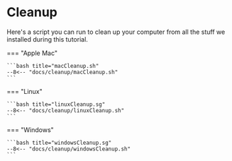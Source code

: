 # Cleanup

Here's a script you can run to clean up your computer from all the stuff we installed during this tutorial.

=== "Apple Mac"

    ```bash title="macCleanup.sh"
    --8<-- "docs/cleanup/macCleanup.sh"
    ```

=== "Linux"

    ```bash title="linuxCleanup.sg"
    --8<-- "docs/cleanup/linuxCleanup.sh"
    ```

=== "Windows"

    ```bash title="windowsCleanup.sg"
    --8<-- "docs/cleanup/windowsCleanup.sh"
    ```
